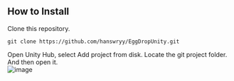 ## How to Install

Clone this repository.
```
git clone https://github.com/hanswryy/EggDropUnity.git
```

Open Unity Hub, select Add project from disk. Locate the git project folder. And then open it.\
![image](https://github.com/user-attachments/assets/00368f33-bc1d-4165-89c6-2579e9fb1569)

